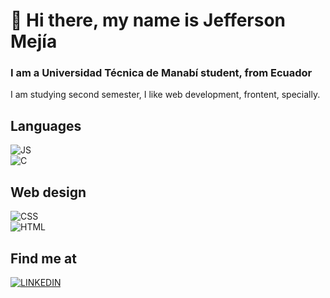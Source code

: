 # 👋 Hi there, my name is Jefferson Mejía
### I am a Universidad Técnica de Manabí student, from Ecuador

I am studying second semester, I like web development, frontent, specially.

## Languages
![JS](https://img.shields.io/badge/Web_apps-007DDA?style=for-the-badge&logo=javascript&logoColor=ffb300&labelColor=white)</br>
![C](https://img.shields.io/badge/Console_Applications-007DDA?style=for-the-badge&logo=c&logoColor=6200ff&labelColor=white)</br>

## Web design
![CSS](https://img.shields.io/badge/Web_Designer-007DDA?style=for-the-badge&logo=css3&logoColor=007DDA&labelColor=white)</br>
![HTML](https://img.shields.io/badge/Web_Designer-007DDA?style=for-the-badge&logo=html5&logoColor=ffb300&labelColor=white)</br>

## Find me at
[![LINKEDIN](https://img.shields.io/badge/Jefferson_Mejía-white?style=for-the-badge&logo=linkedin&logoColor=006A99&labelColor=white)](https://www.linkedin.com/in/jeffersonmejia/)
